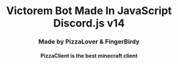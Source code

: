 <h1 align="center">
  Victorem Bot Made In JavaScript Discord.js v14
</h1>

<h3 align="center"> Made by PizzaLover & FingerBirdy</h4>


<h4 align="center">PizzaClient is the best minecraft client</h3>
